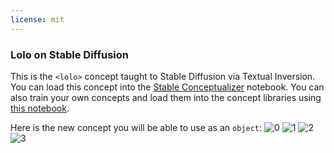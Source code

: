 ```yaml
---
license: mit
---
```

### Lolo on Stable Diffusion
This is the `<lolo>` concept taught to Stable Diffusion via Textual Inversion. You can load this concept into the [Stable Conceptualizer](https://colab.research.google.com/github/huggingface/notebooks/blob/main/diffusers/stable_conceptualizer_inference.ipynb) notebook. You can also train your own concepts and load them into the concept libraries using [this notebook](https://colab.research.google.com/github/huggingface/notebooks/blob/main/diffusers/sd_textual_inversion_training.ipynb).

Here is the new concept you will be able to use as an `object`:
![<lolo> 0](https://huggingface.co/sd-concepts-library/lolo/resolve/main/concept_images/1.jpeg)
![<lolo> 1](https://huggingface.co/sd-concepts-library/lolo/resolve/main/concept_images/2.jpeg)
![<lolo> 2](https://huggingface.co/sd-concepts-library/lolo/resolve/main/concept_images/3.jpeg)
![<lolo> 3](https://huggingface.co/sd-concepts-library/lolo/resolve/main/concept_images/0.jpeg)

